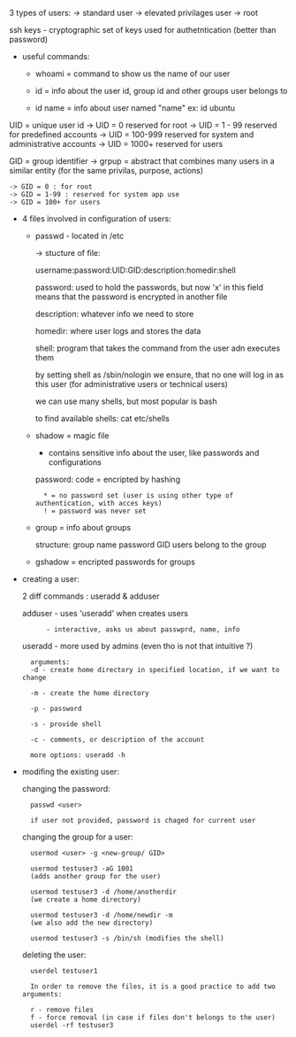 3 types of users:
    -> standard user
    -> elevated privilages user
    -> root

ssh keys - cryptographic set of keys used for authetntication (better than password)

- useful commands:
    - whoami = command to show us the name of our user

    - id = info about the user id, group id and other groups user belongs to

    - id name = info about user named "name" ex: id ubuntu

UID = unique user id
    -> UID = 0 reserved for root
    -> UID = 1 - 99 reserved for predefined accounts
    -> UID = 100-999 reserved for system and administrative accounts
    -> UID = 1000+ reserved for users

GID = group identifier
    -> grpup = abstract that combines many users in a similar entity (for the same privilas, purpose, actions)

    -> GID = 0 : for root
    -> GID = 1-99 : reserved for system app use
    -> GID = 100+ for users

- 4 files involved in configuration of users:

    * passwd - located in /etc

        -> stucture of file:

        username:password:UID:GID:description:homedir:shell

        password: used to hold the passwords, but now 'x' in this field means that the password is encrypted in another file

        description: whatever info we need to store

        homedir: where user logs and stores the data

        shell: program that takes the command from the user adn executes them

        by setting shell as /sbin/nologin we ensure, that no one will log in as this user (for  administrative users or technical users)

        we can use many shells, but most popular is bash

        to find available shells: 
         cat etc/shells

    
    * shadow = magic file

        - contains sensitive info about the user, like passwords and configurations

        password:
            code = encripted by hashing
            
            * = no password set (user is using other type of authentication, with acces keys)
            ! = password was never set

    * group = info about groups

        structure: 
            group name
            password
            GID
            users belong to the group

    * gshadow = encripted passwords for groups


- creating a user: 

    2 diff commands : useradd & adduser

    adduser - uses 'useradd' when creates users

            - interactive, asks us about passwprd, name, info

    useradd - more used by admins (even tho is not that intuitive ?)

        arguments:
        -d - create home directory in specified location, if we want to change

        -m - create the home directory

        -p - password

        -s - provide shell

        -c - comments, or description of the account

        more options: useradd -h


- modifing the existing user:

    changing the password:
    
        passwd <user> 

        if user not provided, password is chaged for current user

    changing the group for a user:

        usermod <user> -g <new-group/ GID>
        
        usermod testuser3 -aG 1001
        (adds another group for the user)

        usermod testuser3 -d /home/anotherdir
        (we create a home directory)

        usermod testuser3 -d /home/newdir -m
        (we also add the new directory)

        usermod testuser3 -s /bin/sh (modifies the shell)

    deleting the user:

        userdel testuser1 

        In order to remove the files, it is a good practice to add two arguments:

        r - remove files
        f - force removal (in case if files don't belongs to the user)
        userdel -rf testuser3












    










